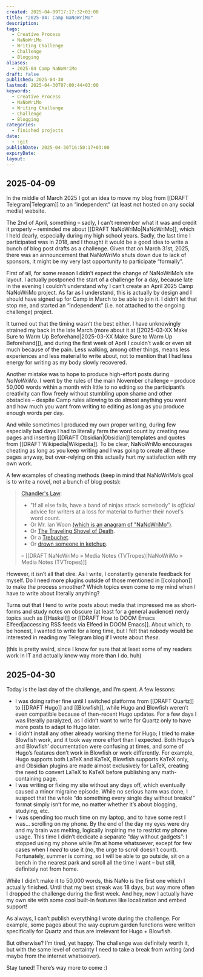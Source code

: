 ```yaml
---
created: 2025-04-09T17:17:32+03:00
title: "2025-04: Camp NaNoWriMo"
description: 
tags: 
  - Creative Process
  - NaNoWriMo
  - Writing Challenge
  - Challenge
  - Blogging
aliases:
  - 2025-04 Camp NaNoWriMo
draft: false
published: 2025-04-30
lastmod: 2025-04-30T07:00:44+03:00
keywords:
  - Creative Process
  - NaNoWriMo
  - Writing Challenge
  - Challenge
  - Blogging
categories:
  - finished projects
date:
  - :git
publishDate: 2025-04-30T16:50:17+03:00
expiryDate: 
layout:
---
```

## 2025-04-09
In the middle of March 2025 I got an idea to move my blog from [[DRAFT Telegram|Telegram]] to an “independent” (at least not hosted on any social media) website.

The 2nd of April, something – sadly, I can’t remember what it was and credit it properly – reminded me about [[DRAFT NaNoWriMo|NaNoWriMo]], which I held dearly, especially during my high school years. Sadly, the last time I participated was in 2018, and I thought it would be a good idea to write a bunch of blog post drafts as a challenge. Given that on March 31st, 2025, there was an announcement that NaNoWriMo shuts down due to lack of sponsors, it might be my very last opportunity to participate “formally”.

First of all, for some reason I didn’t expect the change of NaNoWriMo’s site layout. I actually postponed the start of a challenge for a day, because late in the evening I couldn’t understand why I can’t create an April 2025 Camp NaNoWriMo project. As far as I understand, this is actually by design and I should have signed up for Camp in March to be able to join it. I didn’t let that stop me, and started an “independent” (i.e. not attached to the ongoing challenge) project.

It turned out that the timing wasn’t the best either. I have unknowingly strained my back in the late March (more about it at [[2025-03-XX Make Sure to Warm Up Beforehand|2025-03-XX Make Sure to Warm Up Beforehand]]), and during the first week of April I couldn’t walk or even sit much because of the pain. Less walking, among other things, means less experiences and less material to write about, not to mention that I had less energy for writing as my body slowly recovered.

Another mistake was to hope to produce high-effort posts during *NaNoWriMo*. I went by the rules of the main November challenge – produce 50,000 words within a month with little to no editing so the participant’s creativity can flow freely without stumbling upon shame and other obstacles – despite Camp rules allowing to do almost anything you want and how much you want from writing to editing as long as you produce enough words per day.

And while sometimes I produced my own proper writing, during few especially bad days I had to literally farm the word count by creating new pages and inserting [[DRAFT Obsidian|Obsidian]] templates and quotes from [[DRAFT Wikipedia|Wikipedia]]. To be clear, NaNoWriMo encourages cheating as long as you keep writing and I was going to create all these pages anyway, but over-relying on this actually hurt my satisfaction with my own work.

A few examples of cheating methods (keep in mind that NaNoWriMo’s goal is to write a novel, not a bunch of blog posts):

> [Chandler's Law](https://tvtropes.org/pmwiki/pmwiki.php/Main/ChandlersLaw "/pmwiki/pmwiki.php/Main/ChandlersLaw"):
>    - "If all else fails, have a band of ninjas attack somebody" is _official_ advice for writers at a loss for material to further their novel's word count.
>    - Or Mr. Ian Woon [(which is an anagram of "NaNoWriMo")](https://tvtropes.org/pmwiki/pmwiki.php/Main/SignificantAnagram "/pmwiki/pmwiki.php/Main/SignificantAnagram").
>    - Or [The Traveling Shovel of Death](https://tvtropes.org/pmwiki/pmwiki.php/Main/ShovelStrike "/pmwiki/pmwiki.php/Main/ShovelStrike").
>    - Or a [Trebuchet](https://tvtropes.org/pmwiki/pmwiki.php/Main/SiegeEngines "/pmwiki/pmwiki.php/Main/SiegeEngines").
>    - Or [drown someone in ketchup](https://tvtropes.org/pmwiki/pmwiki.php/Main/DeathTrap "/pmwiki/pmwiki.php/Main/DeathTrap").
>
> – [[DRAFT NaNoWriMo » Media Notes (TVTropes)|NaNoWriMo » Media Notes (TVTropes)]]

However, it isn’t all that dire. As I write, I constantly generate feedback for myself. Do I need more plugins outside of those mentioned in [[colophon]] to make the process smoother? Which topics even come to my mind when I have to write about literally anything?

Turns out that I tend to write posts about media that impressed me as short-forms and study notes on obscure (at least for a general audience) nerdy topics such as [[Haskell]] or [[DRAFT How to DOOM Emacs Elfeed|accessing RSS feeds via Elfeed in DOOM Emacs]]. About which, to be honest, I wanted to write for a long time, but I felt that nobody would be interested in reading my Telegram blog if I wrote about *these*.

(this is pretty weird, since I know for sure that at least some of my readers work in IT and actually know way more than I do. huh)

## 2025-04-30

Today is the last day of the challenge, and I’m spent. A few lessons:
- I was doing rather fine until I switched platforms from [[DRAFT Quartz]] to [[DRAFT Hugo]] and [[Blowfish]], while Hugo and Blowfish weren’t even compatible because of then-recent Hugo updates. For a few days I was literally paralyzed, as I didn’t want to write for Quartz only to have more posts to adapt to Hugo later.
- I didn’t install any other already working theme for Hugo; I tried to make Blowfish work, and it took way more effort than I expected. Both Hugo’s and Blowfish’ documentation were confusing at times, and some of Hugo’s features don’t work in Blowfish or work differently. For example, Hugo supports both LaTeX and KaTeX, Blowfish supports KaTeX only, and Obsidian plugins are made almost exclusively for LaTeX, creating the need to convert LaTeX to KaTeX before publishing any math-containing page.
- I was writing or fixing my site without any days off, which eventually caused a minor migraine episode. While no serious harm was done, I suspect that the whole “do something every single day without breaks!” format simply isn’t for me, no matter whether it’s about blogging, studying, etc.
- I was spending too much time on my laptop, and to have some rest I was… scrolling on my phone. By the end of the day my eyes were dry and my brain was melting, logically inspiring me to restrict my phone usage. This time I didn’t dedicate a separate “day without gadgets”: I stopped using my phone while I’m at home whatsoever, except for few cases when I *need* to use it (no, the urge to scroll doesn’t count). Fortunately, summer is coming, so I will be able to go outside, sit on a bench in the nearest park and scroll all the time I want – but still, definitely not from home.

While I didn’t make it to 50,000 words, this NaNo is the first one which I actually finished. Until that my best streak was 18 days, but way more often I dropped the challenge during the first week. And hey, now I actually have my own site with some cool built-in features like localization and embed support!

As always, I can’t publish everything I wrote during the challenge. For example, some pages about the way cuprum garden functions were written specifically for Quartz and thus are irrelevant for Hugo + Blowfish.

But otherwise? I’m tired, yet happy. The challenge was definitely worth it, but with the same level of certainty I need to take a break from writing (and maybe from the internet whatsoever).

Stay tuned! There’s way more to come :)

